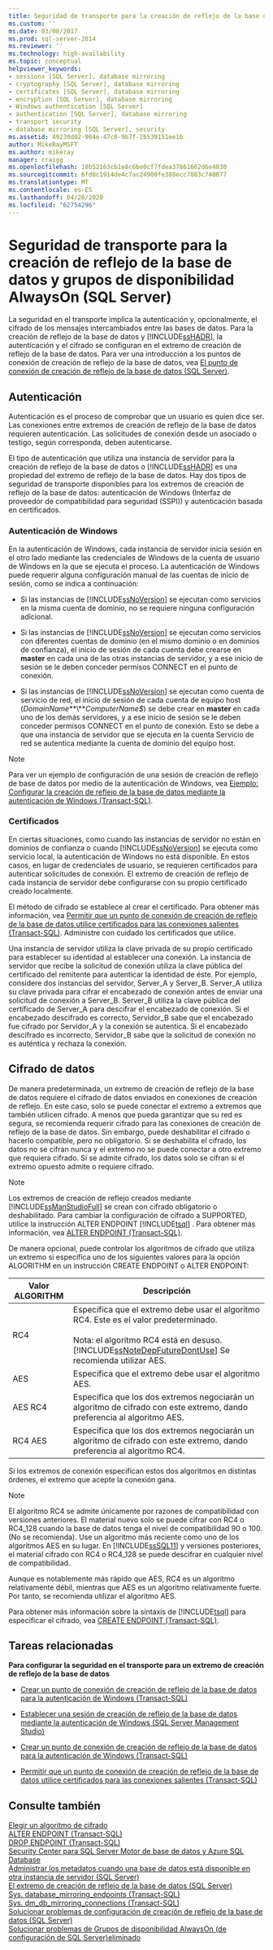 ```yaml
---
title: Seguridad de transporte para la creación de reflejo de la base de datos y Grupos de disponibilidad AlwaysOn (SQL Server) | Microsoft Docs
ms.custom: ''
ms.date: 03/08/2017
ms.prod: sql-server-2014
ms.reviewer: ''
ms.technology: high-availability
ms.topic: conceptual
helpviewer_keywords:
- sessions [SQL Server], database mirroring
- cryptography [SQL Server], database mirroring
- certificates [SQL Server], database mirroring
- encryption [SQL Server], database mirroring
- Windows authentication [SQL Server]
- authentication [SQL Server], database mirroring
- transport security
- database mirroring [SQL Server], security
ms.assetid: 49239d02-964e-47c0-9b7f-2b539151ee1b
author: MikeRayMSFT
ms.author: mikeray
manager: craigg
ms.openlocfilehash: 18b52163cb1e8c6be0cf7fdea37861662d6e4830
ms.sourcegitcommit: 6fd8c1914de4c7ac24900fe388ecc7883c740077
ms.translationtype: MT
ms.contentlocale: es-ES
ms.lasthandoff: 04/26/2020
ms.locfileid: "62754296"
---
```

# <a name="transport-security-for-database-mirroring-and-alwayson-availability-groups-sql-server"></a>Seguridad de transporte para la creación de reflejo de la base de datos y grupos de disponibilidad AlwaysOn (SQL Server)
  La seguridad en el transporte implica la autenticación y, opcionalmente, el cifrado de los mensajes intercambiados entre las bases de datos. Para la creación de reflejo de la base de datos y [!INCLUDE[ssHADR](../../includes/sshadr-md.md)], la autenticación y el cifrado se configuran en el extremo de creación de reflejo de la base de datos. Para ver una introducción a los puntos de conexión de creación de reflejo de la base de datos, vea [El punto de conexión de creación de reflejo de la base de datos &#40;SQL Server&#41;](the-database-mirroring-endpoint-sql-server.md).  
  

  
##  <a name="authentication"></a><a name="Authentication"></a> Autenticación  
 Autenticación es el proceso de comprobar que un usuario es quien dice ser. Las conexiones entre extremos de creación de reflejo de la base de datos requieren autenticación. Las solicitudes de conexión desde un asociado o testigo, según corresponda, deben autenticarse.  
  
 El tipo de autenticación que utiliza una instancia de servidor para la creación de reflejo de la base de datos o [!INCLUDE[ssHADR](../../includes/sshadr-md.md)] es una propiedad del extremo de reflejo de la base de datos. Hay dos tipos de seguridad de transporte disponibles para los extremos de creación de reflejo de la base de datos: autenticación de Windows (Interfaz de proveedor de compatibilidad para seguridad (SSPI)) y autenticación basada en certificados.  
  
### <a name="windows-authentication"></a>Autenticación de Windows  
 En la autenticación de Windows, cada instancia de servidor inicia sesión en el otro lado mediante las credenciales de Windows de la cuenta de usuario de Windows en la que se ejecuta el proceso. La autenticación de Windows puede requerir alguna configuración manual de las cuentas de inicio de sesión, como se indica a continuación:  
  
-   Si las instancias de [!INCLUDE[ssNoVersion](../../includes/ssnoversion-md.md)] se ejecutan como servicios en la misma cuenta de dominio, no se requiere ninguna configuración adicional.  
  
-   Si las instancias de [!INCLUDE[ssNoVersion](../../includes/ssnoversion-md.md)] se ejecutan como servicios con diferentes cuentas de dominio (en el mismo dominio o en dominios de confianza), el inicio de sesión de cada cuenta debe crearse en **master** en cada una de las otras instancias de servidor, y a ese inicio de sesión se le deben conceder permisos CONNECT en el punto de conexión.  
  
-   Si las instancias de [!INCLUDE[ssNoVersion](../../includes/ssnoversion-md.md)] se ejecutan como cuenta de servicio de red, el inicio de sesión de cada cuenta de equipo host (*DomainName***\\***ComputerName$*) se debe crear en **master** en cada uno de los demás servidores, y a ese inicio de sesión se le deben conceder permisos CONNECT en el punto de conexión. Esto se debe a que una instancia de servidor que se ejecuta en la cuenta Servicio de red se autentica mediante la cuenta de dominio del equipo host.  
  
> [!NOTE]  
>  Para ver un ejemplo de configuración de una sesión de creación de reflejo de base de datos por medio de la autenticación de Windows, vea [Ejemplo: Configurar la creación de reflejo de la base de datos mediante la autenticación de Windows &#40;Transact-SQL&#41;](example-setting-up-database-mirroring-using-windows-authentication-transact-sql.md).  
  
### <a name="certificates"></a>Certificados  
 En ciertas situaciones, como cuando las instancias de servidor no están en dominios de confianza o cuando [!INCLUDE[ssNoVersion](../../includes/ssnoversion-md.md)] se ejecuta como servicio local, la autenticación de Windows no está disponible. En estos casos, en lugar de credenciales de usuario, se requieren certificados para autenticar solicitudes de conexión. El extremo de creación de reflejo de cada instancia de servidor debe configurarse con su propio certificado creado localmente.  
  
 El método de cifrado se establece al crear el certificado. Para obtener más información, vea [Permitir que un punto de conexión de creación de reflejo de la base de datos utilice certificados para las conexiones salientes &#40;Transact-SQL&#41;](database-mirroring-use-certificates-for-outbound-connections.md). Administre con cuidado los certificados que utilice.  
  
 Una instancia de servidor utiliza la clave privada de su propio certificado para establecer su identidad al establecer una conexión. La instancia de servidor que recibe la solicitud de conexión utiliza la clave pública del certificado del remitente para autenticar la identidad de éste. Por ejemplo, considere dos instancias del servidor, Server_A y Server_B. Server_A utiliza su clave privada para cifrar el encabezado de conexión antes de enviar una solicitud de conexión a Server_B. Server_B utiliza la clave pública del certificado de Server_A para descifrar el encabezado de conexión. Si el encabezado descifrado es correcto, Servidor_B sabe que el encabezado fue cifrado por Servidor_A y la conexión se autentica. Si el encabezado descifrado es incorrecto, Servidor_B sabe que la solicitud de conexión no es auténtica y rechaza la conexión.  
  
##  <a name="data-encryption"></a><a name="DataEncryption"></a>Cifrado de datos  
 De manera predeterminada, un extremo de creación de reflejo de la base de datos requiere el cifrado de datos enviados en conexiones de creación de reflejo. En este caso, solo se puede conectar el extremo a extremos que también utilicen cifrado. A menos que pueda garantizar que su red es segura, se recomienda requerir cifrado para las conexiones de creación de reflejo de la base de datos. Sin embargo, puede deshabilitar el cifrado o hacerlo compatible, pero no obligatorio. Si se deshabilita el cifrado, los datos no se cifran nunca y el extremo no se puede conectar a otro extremo que requiera cifrado. Si se admite cifrado, los datos solo se cifran si el extremo opuesto admite o requiere cifrado.  
  
> [!NOTE]  
>  Los extremos de creación de reflejo creados mediante [!INCLUDE[ssManStudioFull](../../includes/ssmanstudiofull-md.md)] se crean con cifrado obligatorio o deshabilitado. Para cambiar la configuración de cifrado a SUPPORTED, utilice la instrucción ALTER ENDPOINT [!INCLUDE[tsql](../../includes/tsql-md.md)] . Para obtener más información, vea [ALTER ENDPOINT &#40;Transact-SQL&#41;](/sql/t-sql/statements/alter-endpoint-transact-sql).  
  
 De manera opcional, puede controlar los algoritmos de cifrado que utiliza un extremo si especifica uno de los siguientes valores para la opción ALGORITHM en un instrucción CREATE ENDPOINT o ALTER ENDPOINT:  
  
|Valor ALGORITHM|Descripción|  
|---------------------|-----------------|  
|RC4|Especifica que el extremo debe usar el algoritmo RC4. Este es el valor predeterminado.<br /><br /> Nota: el algoritmo RC4 está en desuso. [!INCLUDE[ssNoteDepFutureDontUse](../../includes/ssnotedepfuturedontuse-md.md)] Se recomienda utilizar AES.|  
|AES|Especifica que el extremo debe usar el algoritmo AES.|  
|AES RC4|Especifica que los dos extremos negociarán un algoritmo de cifrado con este extremo, dando preferencia al algoritmo AES.|  
|RC4 AES|Especifica que los dos extremos negociarán un algoritmo de cifrado con este extremo, dando preferencia al algoritmo RC4.|  
  
 Si los extremos de conexión especifican estos dos algoritmos en distintas órdenes, el extremo que acepte la conexión gana.  
  
> [!NOTE]  
>  El algoritmo RC4 se admite únicamente por razones de compatibilidad con versiones anteriores. El material nuevo solo se puede cifrar con RC4 o RC4_128 cuando la base de datos tenga el nivel de compatibilidad 90 o 100. (No se recomienda). Use un algoritmo más reciente como uno de los algoritmos AES en su lugar. En [!INCLUDE[ssSQL11](../../includes/sssql11-md.md)] y versiones posteriores, el material cifrado con RC4 o RC4_128 se puede descifrar en cualquier nivel de compatibilidad.  
>   
>  Aunque es notablemente más rápido que AES, RC4 es un algoritmo relativamente débil, mientras que AES es un algoritmo relativamente fuerte. Por tanto, se recomienda utilizar el algoritmo AES.  
  
 Para obtener más información sobre la sintaxis de [!INCLUDE[tsql](../../includes/tsql-md.md)] para especificar el cifrado, vea [CREATE ENDPOINT &#40;Transact-SQL&#41;](/sql/t-sql/statements/create-endpoint-transact-sql).  
  
##  <a name="related-tasks"></a><a name="RelatedTasks"></a> Tareas relacionadas  
 **Para configurar la seguridad en el transporte para un extremo de creación de reflejo de la base de datos**  
  
-   [Crear un punto de conexión de creación de reflejo de la base de datos para la autenticación de Windows &#40;Transact-SQL&#41;](create-a-database-mirroring-endpoint-for-windows-authentication-transact-sql.md)  
  
-   [Establecer una sesión de creación de reflejo de la base de datos mediante la autenticación de Windows &#40;SQL Server Management Studio&#41;](establish-database-mirroring-session-windows-authentication.md)  
  
-   [Crear un punto de conexión de creación de reflejo de la base de datos para la autenticación de Windows &#40;Transact-SQL&#41;](create-a-database-mirroring-endpoint-for-windows-authentication-transact-sql.md)  
  
-   [Permitir que un punto de conexión de creación de reflejo de la base de datos utilice certificados para las conexiones salientes &#40;Transact-SQL&#41;](database-mirroring-use-certificates-for-outbound-connections.md)  
  
## <a name="see-also"></a>Consulte también  
 [Elegir un algoritmo de cifrado](../../relational-databases/security/encryption/choose-an-encryption-algorithm.md)   
 [ALTER ENDPOINT &#40;Transact-SQL&#41;](/sql/t-sql/statements/alter-endpoint-transact-sql)   
 [DROP ENDPOINT &#40;Transact-SQL&#41;](/sql/t-sql/statements/drop-endpoint-transact-sql)   
 [Security Center para SQL Server Motor de base de datos y Azure SQL Database](../../relational-databases/security/security-center-for-sql-server-database-engine-and-azure-sql-database.md)   
 [Administrar los metadatos cuando una base de datos está disponible en otra instancia de servidor &#40;SQL Server&#41;](../../relational-databases/databases/manage-metadata-when-making-a-database-available-on-another-server.md)   
 [El extremo de creación de reflejo de la base de datos &#40;SQL Server&#41;](the-database-mirroring-endpoint-sql-server.md)   
 [Sys. database_mirroring_endpoints &#40;Transact-SQL&#41;](/sql/relational-databases/system-catalog-views/sys-database-mirroring-endpoints-transact-sql)   
 [Sys. dm_db_mirroring_connections &#40;Transact-SQL&#41;](/sql/relational-databases/system-dynamic-management-views/database-mirroring-sys-dm-db-mirroring-connections)   
 [Solucionar problemas de configuración de creación de reflejo de la base de datos &#40;SQL Server&#41;](troubleshoot-database-mirroring-configuration-sql-server.md)   
 [Solucionar problemas de Grupos de disponibilidad AlwaysOn &#40;de configuración de SQL Server&#41;eliminado](../availability-groups/windows/troubleshoot-always-on-availability-groups-configuration-sql-server.md)
  
  

